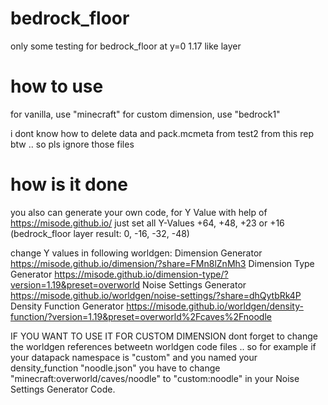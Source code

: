 # bedrock_floor
only some testing for bedrock_floor at y=0 1.17 like layer

# how to use
for vanilla, use "minecraft"
for custom dimension, use "bedrock1"

i dont know how to delete data and pack.mcmeta from test2 from this rep btw .. so pls ignore those files


# how is it done
you also can generate your own code, for Y Value with help of https://misode.github.io/
just set all Y-Values +64, +48, +23 or +16 (bedrock_floor layer result: 0, -16, -32, -48)

change Y values in following worldgen:
Dimension Generator
https://misode.github.io/dimension/?share=FMn8lZnMh3
Dimension Type Generator
https://misode.github.io/dimension-type/?version=1.19&preset=overworld
Noise Settings Generator
https://misode.github.io/worldgen/noise-settings/?share=dhQytbRk4P
Density Function Generator
https://misode.github.io/worldgen/density-function/?version=1.19&preset=overworld%2Fcaves%2Fnoodle

IF YOU WANT TO USE IT FOR CUSTOM DIMENSION
dont forget to change the worldgen references betweetn worldgen code files .. 
so for example if your datapack namespace is "custom" and you named your density_function "noodle.json" you have to change "minecraft:overworld/caves/noodle" to "custom:noodle" in your Noise Settings Generator Code.



